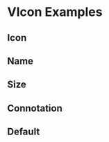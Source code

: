 # VIcon Examples

## Icon

<code-tab>
<template #example>
<IconExample />
</template>
<template #code>

```vue
<!--@include: ./components/icon/IconExample.vue -->
```

</template>
</code-tab>

## Name

<code-tab>
<template #example>
<NameExample />
</template>
<template #code>

```vue
<!--@include: ./components/icon/NameExample.vue -->
```

</template>
</code-tab>

## Size

<code-tab>
<template #example>
<SizeExample />
</template>
<template #code>

```vue
<!--@include: ./components/icon/SizeExample.vue -->
```

</template>
</code-tab>

## Connotation

<code-tab>
<template #example>
<ConnotationExample />
</template>
<template #code>

```vue
<!--@include: ./components/icon/ConnotationExample.vue -->
```

</template>
</code-tab>

## Default

<code-tab>
<template #example>
<DefaultExample />
</template>
<template #code>

```vue
<!--@include: ./components/icon/DefaultExample.vue -->
```

</template>
</code-tab>

<script setup lang="ts">
import CodeTab from '../custom/CodeTab.vue';
import { defineClientComponent } from 'vitepress';

const IconExample = defineClientComponent(() =>  import('./components/icon/IconExample.vue'));
const NameExample = defineClientComponent(() =>  import('./components/icon/NameExample.vue'));
const SizeExample = defineClientComponent(() =>  import('./components/icon/SizeExample.vue'));
const ConnotationExample = defineClientComponent(() =>  import('./components/icon/ConnotationExample.vue'));
const DefaultExample = defineClientComponent(() =>  import('./components/icon/DefaultExample.vue'));
</script>
